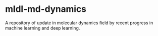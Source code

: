 # mldl-md-dynamics
A repository of update in molecular dynamics field by recent progress in machine learning and deep learning.
